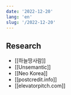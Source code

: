 ```yaml
---
date: '2022-12-20'
lang: 'en'
slug: '/2022-12-20'
---
```


## Research

- [[하늘땅사람]]
- [[Unsemantic]]
- [[Neo Korea]]
- [[postcredit.info]]
- [[elevatorpitch.com]]
